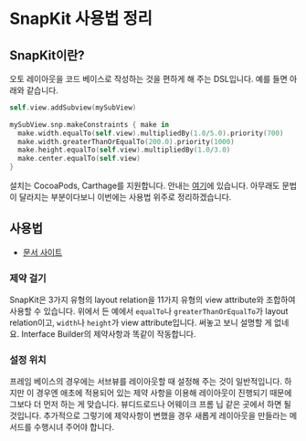 # SnapKit 사용법 정리

## SnapKit이란?
오토 레이아웃을 코드 베이스로 작성하는 것을 편하게 해 주는 DSL입니다.
예를 들면 아래와 같습니다. 

```swift
self.view.addSubview(mySubView)
    
mySubView.snp.makeConstraints { make in
  make.width.equalTo(self.view).multipliedBy(1.0/5.0).priority(700)
  make.width.greaterThanOrEqualTo(200.0).priority(1000)
  make.height.equalTo(self.view).multipliedBy(1.0/3.0)
  make.center.equalTo(self.view)
}
```

설치는 CocoaPods, Carthage를 지원합니다. 안내는 [여기](https://github.com/SnapKit/SnapKit)에 있습니다. 아무래도 문법이 달라지는 부분이다보니 이번에는 사용법 위주로 정리하겠습니다.

## 사용법
 - [문서 사이트](http://snapkit.io/docs/)

### 제약 걸기
SnapKit은 3가지 유형의 layout relation을 11가지 유형의 view attribute와 조합하여 사용할 수 있습니다. 위에서 든 예에서 `equalTo`나 `greaterThanOrEqualTo`가 layout relation이고, `width`나 `height`가 view attribute입니다. 써놓고 보니 설명할 게 없네요. Interface Builder의 제약사항과 똑같이 작동합니다.

### 설정 위치
프레임 베이스의 경우에는 서브뷰를 레이아웃할 때 설정해 주는 것이 일반적입니다. 하지만 이 경우엔 애초에 적용되어 있는 제약 사항을 이용해 레이아웃이 진행되기 때문에 그보다 더 먼저 하는 게 맞습니다. 뷰디드로드나 어웨이크 프롬 닙 같은 곳에서 하면 될 것입니다. 추가적으로 그렇기에 제약사항이 변했을 경우 새롭게 레이아웃을 만들라는 메서드를 수행시녀 주어야 합니다.